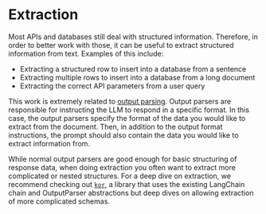 # Extraction

Most APIs and databases still deal with structured information.
Therefore, in order to better work with those, it can be useful to extract structured information from text.
Examples of this include:

- Extracting a structured row to insert into a database from a sentence
- Extracting multiple rows to insert into a database from a long document
- Extracting the correct API parameters from a user query

This work is extremely related to [output parsing](../modules/prompts/output_parsers.rst).
Output parsers are responsible for instructing the LLM to respond in a specific format.
In this case, the output parsers specify the format of the data you would like to extract from the document.
Then, in addition to the output format instructions, the prompt should also contain the data you would like to extract information from.

While normal output parsers are good enough for basic structuring of response data,
when doing extraction you often want to extract more complicated or nested structures.
For a deep dive on extraction, we recommend checking out [`kor`](https://eyurtsev.github.io/kor/),
a library that uses the existing LangChain chain and OutputParser abstractions
but deep dives on allowing extraction of more complicated schemas.
